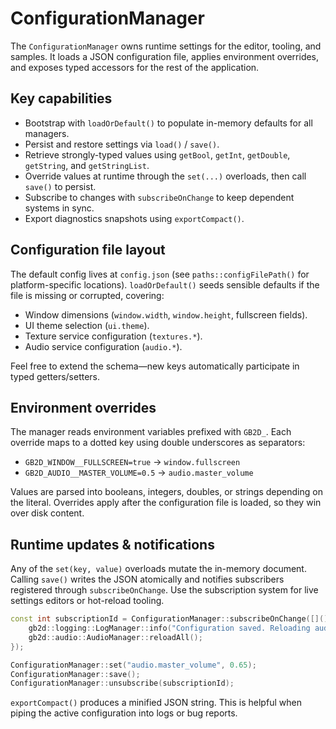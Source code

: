 # ConfigurationManager

The `ConfigurationManager` owns runtime settings for the editor, tooling, and samples. It loads a JSON configuration file, applies environment overrides, and exposes typed accessors for the rest of the application.

## Key capabilities

- Bootstrap with `loadOrDefault()` to populate in-memory defaults for all managers.
- Persist and restore settings via `load()` / `save()`.
- Retrieve strongly-typed values using `getBool`, `getInt`, `getDouble`, `getString`, and `getStringList`.
- Override values at runtime through the `set(...)` overloads, then call `save()` to persist.
- Subscribe to changes with `subscribeOnChange` to keep dependent systems in sync.
- Export diagnostics snapshots using `exportCompact()`.

## Configuration file layout

The default config lives at `config.json` (see `paths::configFilePath()` for platform-specific locations). `loadOrDefault()` seeds sensible defaults if the file is missing or corrupted, covering:

- Window dimensions (`window.width`, `window.height`, fullscreen fields).
- UI theme selection (`ui.theme`).
- Texture service configuration (`textures.*`).
- Audio service configuration (`audio.*`).

Feel free to extend the schema—new keys automatically participate in typed getters/setters.

## Environment overrides

The manager reads environment variables prefixed with `GB2D_`. Each override maps to a dotted key using double underscores as separators:

- `GB2D_WINDOW__FULLSCREEN=true` → `window.fullscreen`
- `GB2D_AUDIO__MASTER_VOLUME=0.5` → `audio.master_volume`

Values are parsed into booleans, integers, doubles, or strings depending on the literal. Overrides apply after the configuration file is loaded, so they win over disk content.

## Runtime updates & notifications

Any of the `set(key, value)` overloads mutate the in-memory document. Calling `save()` writes the JSON atomically and notifies subscribers registered through `subscribeOnChange`. Use the subscription system for live settings editors or hot-reload tooling.

```cpp
const int subscriptionId = ConfigurationManager::subscribeOnChange([](){
    gb2d::logging::LogManager::info("Configuration saved. Reloading audio cache...");
    gb2d::audio::AudioManager::reloadAll();
});

ConfigurationManager::set("audio.master_volume", 0.65);
ConfigurationManager::save();
ConfigurationManager::unsubscribe(subscriptionId);
```

`exportCompact()` produces a minified JSON string. This is helpful when piping the active configuration into logs or bug reports.
